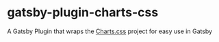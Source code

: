 # gatsby-plugin-charts-css

A Gatsby Plugin that wraps the [Charts.css](https://chartscss.org/) project for easy use in Gatsby
